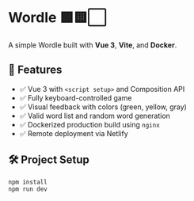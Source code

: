 # Wordle 🟩🟨⬜

A simple Wordle built with **Vue 3**, **Vite**, and **Docker**.

## 🚀 Features

- ✅ Vue 3 with `<script setup>` and Composition API
- ✅ Fully keyboard-controlled game
- ✅ Visual feedback with colors (green, yellow, gray)
- ✅ Valid word list and random word generation
- ✅ Dockerized production build using `nginx`
- ✅ Remote deployment via Netlify

## 🛠 Project Setup

```bash
npm install
npm run dev
